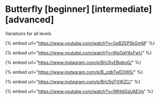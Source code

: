# Butterfly \[beginner] \[intermediate] \[advanced]

Variations for all levels

{% embed url="https://www.youtube.com/watch?v=GeBZEP5kGmM" %}

{% embed url="https://www.youtube.com/watch?v=lKpOaY6xFwU" %}

{% embed url="https://www.instagram.com/p/BrU5vEBoboG/" %}

{% embed url="https://www.instagram.com/p/B_zdbTwD0WS/" %}

{% embed url="https://www.instagram.com/p/BrU5gTXIKZC/" %}

{% embed url="https://www.youtube.com/watch?v=lWHdGsUAEVg" %}